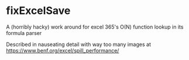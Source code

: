 # fixExcelSave
A (horribly hacky) work around for excel 365's O(N) function lookup in its formula parser

Described in nauseating detail with way too many images at https://www.benf.org/excel/spill_performance/
